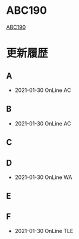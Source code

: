 # ABC190
[ABC190](https://atcoder.jp/contests/abc190)

# 更新履歴

## A
 - 2021-01-30 OnLine AC  

## B
 - 2021-01-30 OnLine AC
 
## C


## D
 - 2021-01-30 OnLine WA

## E

 
## F
 - 2021-01-30 OnLine TLE
